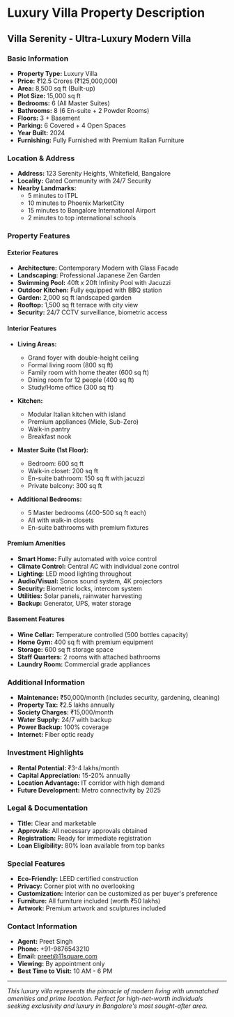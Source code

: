 # Luxury Villa Property Description

## Villa Serenity - Ultra-Luxury Modern Villa

### Basic Information
- **Property Type:** Luxury Villa
- **Price:** ₹12.5 Crores (₹125,000,000)
- **Area:** 8,500 sq ft (Built-up)
- **Plot Size:** 15,000 sq ft
- **Bedrooms:** 6 (All Master Suites)
- **Bathrooms:** 8 (6 En-suite + 2 Powder Rooms)
- **Floors:** 3 + Basement
- **Parking:** 6 Covered + 4 Open Spaces
- **Year Built:** 2024
- **Furnishing:** Fully Furnished with Premium Italian Furniture

### Location & Address
- **Address:** 123 Serenity Heights, Whitefield, Bangalore
- **Locality:** Gated Community with 24/7 Security
- **Nearby Landmarks:** 
  - 5 minutes to ITPL
  - 10 minutes to Phoenix MarketCity
  - 15 minutes to Bangalore International Airport
  - 2 minutes to top international schools

### Property Features

#### Exterior Features
- **Architecture:** Contemporary Modern with Glass Facade
- **Landscaping:** Professional Japanese Zen Garden
- **Swimming Pool:** 40ft x 20ft Infinity Pool with Jacuzzi
- **Outdoor Kitchen:** Fully equipped with BBQ station
- **Garden:** 2,000 sq ft landscaped garden
- **Rooftop:** 1,500 sq ft terrace with city view
- **Security:** 24/7 CCTV surveillance, biometric access

#### Interior Features
- **Living Areas:**
  - Grand foyer with double-height ceiling
  - Formal living room (800 sq ft)
  - Family room with home theater (600 sq ft)
  - Dining room for 12 people (400 sq ft)
  - Study/Home office (300 sq ft)

- **Kitchen:**
  - Modular Italian kitchen with island
  - Premium appliances (Miele, Sub-Zero)
  - Walk-in pantry
  - Breakfast nook

- **Master Suite (1st Floor):**
  - Bedroom: 600 sq ft
  - Walk-in closet: 200 sq ft
  - En-suite bathroom: 150 sq ft with jacuzzi
  - Private balcony: 300 sq ft

- **Additional Bedrooms:**
  - 5 Master bedrooms (400-500 sq ft each)
  - All with walk-in closets
  - En-suite bathrooms with premium fixtures

#### Premium Amenities
- **Smart Home:** Fully automated with voice control
- **Climate Control:** Central AC with individual zone control
- **Lighting:** LED mood lighting throughout
- **Audio/Visual:** Sonos sound system, 4K projectors
- **Security:** Biometric locks, intercom system
- **Utilities:** Solar panels, rainwater harvesting
- **Backup:** Generator, UPS, water storage

#### Basement Features
- **Wine Cellar:** Temperature controlled (500 bottles capacity)
- **Home Gym:** 400 sq ft with premium equipment
- **Storage:** 600 sq ft storage space
- **Staff Quarters:** 2 rooms with attached bathrooms
- **Laundry Room:** Commercial grade appliances

### Additional Information
- **Maintenance:** ₹50,000/month (includes security, gardening, cleaning)
- **Property Tax:** ₹2.5 lakhs annually
- **Society Charges:** ₹15,000/month
- **Water Supply:** 24/7 with backup
- **Power Backup:** 100% coverage
- **Internet:** Fiber optic ready

### Investment Highlights
- **Rental Potential:** ₹3-4 lakhs/month
- **Capital Appreciation:** 15-20% annually
- **Location Advantage:** IT corridor with high demand
- **Future Development:** Metro connectivity by 2025

### Legal & Documentation
- **Title:** Clear and marketable
- **Approvals:** All necessary approvals obtained
- **Registration:** Ready for immediate registration
- **Loan Eligibility:** 80% loan available from top banks

### Special Features
- **Eco-Friendly:** LEED certified construction
- **Privacy:** Corner plot with no overlooking
- **Customization:** Interior can be customized as per buyer's preference
- **Furniture:** All furniture included (worth ₹50 lakhs)
- **Artwork:** Premium artwork and sculptures included

### Contact Information
- **Agent:** Preet Singh
- **Phone:** +91-9876543210
- **Email:** preet@11square.com
- **Viewing:** By appointment only
- **Best Time to Visit:** 10 AM - 6 PM

---

*This luxury villa represents the pinnacle of modern living with unmatched amenities and prime location. Perfect for high-net-worth individuals seeking exclusivity and luxury in Bangalore's most sought-after area.*
